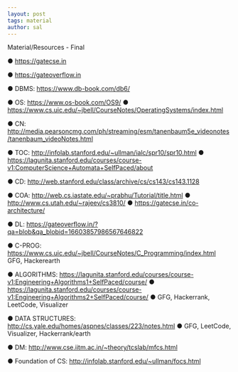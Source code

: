 ```yaml
---
layout: post
tags: material
author: sal
---
```


Material/Resources - Final

● https://gatecse.in

● https://gateoverflow.in

● DBMS: https://www.db-book.com/db6/

● OS: https://www.os-book.com/OS9/
● https://www.cs.uic.edu/~jbell/CourseNotes/OperatingSystems/index.html

● CN:
http://media.pearsoncmg.com/ph/streaming/esm/tanenbaum5e_videonotes/tanenbaum_videoNotes.html

● TOC: http://infolab.stanford.edu/~ullman/ialc/spr10/spr10.html
● https://lagunita.stanford.edu/courses/course-v1:ComputerScience+Automata+SelfPaced/about

● CD: http://web.stanford.edu/class/archive/cs/cs143/cs143.1128

● COA: http://web.cs.iastate.edu/~prabhu/Tutorial/title.html
● http://www.cs.utah.edu/~rajeev/cs3810/
● https://gatecse.in/co-architecture/

● DL: https://gateoverflow.in/?qa=blob&qa_blobid=16603857986567646822

● C-PROG: https://www.cs.uic.edu/~jbell/CourseNotes/C_Programming/index.html GFG,
Hackerearth

● ALGORITHMS:
https://lagunita.stanford.edu/courses/course-v1:Engineering+Algorithms1+SelfPaced/course/
● https://lagunita.stanford.edu/courses/course-v1:Engineering+Algorithms2+SelfPaced/course/
● GFG, Hackerrank, LeetCode, Visualizer

● DATA STRUCTURES: http://cs.yale.edu/homes/aspnes/classes/223/notes.html
● GFG, LeetCode, Visualizer, Hackerrank/earth

● DM: http://www.cse.iitm.ac.in/~theory/tcslab/mfcs.html

● Foundation of CS: http://infolab.stanford.edu/~ullman/focs.html
